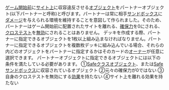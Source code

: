 [ゲーム開始前](/rule/ゲームの進行/ゲーム開始前.md)に[サイト上](/rule/領域/サイト上.md)に収容違反させる[オブジェクト](/rule/カード/カードの種類/オブジェクト.md)をパートナーオブジェクト(以下パートナーと呼称)と呼びます。パートナーは常に相手[サンドボックス](/rule/領域/サンドボックス.md)に[ダメージ](/rule/総則/クロステスト.md)を与えられる環境を維持することを意図して作られました。そのため、パートナーはゲーム開始前に配置されたサイトを離れる、[確保力](/rule/カード/要素/確保力.md)を0にされる、[クロステスト](/rule/総則/クロステスト.md)を[無効](/rule/その他/キーワード処理.md)にされることはありません。
デッキを作成する際、パートナーに指定できるオブジェクトを1枚以上組み込まなければなりません。パートナーに指定できるオブジェクトを複数枚デッキに組み込んでいる場合、それらの内どのオブジェクトをパートナーに指定するかはそのカードの[オーナー](/rule/総則/オーナー・コントローラー.md)が任意に選択できます。
パートナーオブジェクトに指定できるオブジェクトには以下の条件を満たしている必要があります。
①[Safeクラスオブジェクト](/rule/カード/要素/オブジェクトクラス.md)、または[Safeサンドボックス](/rule/領域/サンドボックス.md)に収容されているオブジェクト
②元々の確保力が0ではない
③自身のクロステストを無効にする[効果](/rule/効果と効果外テキスト/効果.md)を持たない
④サイト上を離れる効果を持たない
